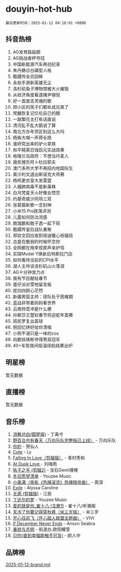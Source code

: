 # douyin-hot-hub

`最后更新时间：2025-01-12 04:18:01 +0800`

## 抖音热榜

1. AG发育路扁鹊
1. AG挑战者杯夺冠
1. 中国新能源汽车再创纪录
1. 朱丹确诊白磷型人格
1. 甄嬛传全员回眸
1. 永劫手游新英雄无尘
1. 洛杉矶兔子博物馆被大火摧毁
1. 从经济角度看逮捕尹锡悦
1. 好一首直击灵魂的歌
1. 把小区的孩子们都处成兄弟了
1. 梵樾恢复记忆吃自己的醋
1. 一路繁花主打有话直说
1. 清河乱不乱大鹅说了算
1. 南北方办年货区别这么大吗
1. 杨紫大喊一声蒋长扬
1. 谁研究出来的驴火拿铁
1. 和平精英日蚀启元实战效果
1. 格陵兰岛政府：不想当丹麦人
1. 唐凯憾负阿卜杜拉耶夫
1. 澳门多所大学不再招内地国际生
1. 奥沙利文退出斯诺克大师赛
1. 杨鸣更衣室大发雷霆
1. 人偏肺病毒不是新毒株
1. 白月梵星天火好像女悟空
1. 约基奇威少同场三双
1. 张碧晨新歌一念封神
1. 小米15 Pro跌落评测
1. 儿童如何防治流感
1. 敖瑞鹏和敖子逸一起下班
1. 甄嬛传皇后战队重聚
1. 郑钦文回应收到球迷暖心祝福信
1. 总是在脆弱的时候怀念你
1. 全网都在用李现原声来护驾
1. 实探Model Y焕新后特斯拉门店
1. 如何看待当前的CPI水平
1. 湖人主帅谈洛杉矶山火落泪
1. AG十分钟发力点
1. 我有节目献给春节
1. 蛋仔派对雪地留言板
1. 拔剑四顾心茫然
1. 新疆男篮主帅：球队处于困难期
1. 蓝战非带着妈妈看世界
1. 云南拎壶冲是什么梗
1. 孙颖莎王楚钦春节将迎蛇年首赛
1. 班凯罗复出首球
1. 把回忆拼好给你清唱
1. 小狗不语只是一味的cos
1. 向鹏徐瑛彬夺得男双冠军
1. 40+车型夜间低温续航结果出炉

## 明星榜

暂无数据

## 直播榜

暂无数据

## 音乐榜

1. [消散对白(圆梦版)](https://sf5-hl-cdn-tos.douyinstatic.com/obj/tos-cn-ve-2774/og4jB5I5IizzoZVAAAzWgBMAsMDWoArfwBOiFs) - 丁禹兮
1. [野百合也有春天（万向乐队完整版已上线）](https://sf5-hl-cdn-tos.douyinstatic.com/obj/tos-cn-ve-2774/oMnUxhRAMiAGBqDtIPBQ7ACYQZFlJCftcgeDJE) - 万向乐队
1. [你的](https://sf5-hl-cdn-tos.douyinstatic.com/obj/tos-cn-ve-2774/oYuIeKf42jB7sEV6B2upMdpYAgfrQWj0FeRegh) - 贺仙人
1. [Cute](https://sf5-hl-cdn-tos.douyinstatic.com/obj/tos-cn-ve-2774/o4IbIzHWKAAB4wsS5qMBRiiAlEBGTpQRNfFvuo) - Ly
1. [Falling In Love（剪辑版）](https://sf5-hl-cdn-tos.douyinstatic.com/obj/tos-cn-ve-2774/o8ajpA8zzgBPahbBIO8AcKGBLJezFCRd1wfP9f) - 青村秀和
1. [ At Dusk  Love ](https://sf5-hl-cdn-tos.douyinstatic.com/obj/tos-cn-ve-2774/o8CrpCf5CaYgI4ZrtQgMQAFEfuGqNnRSDQAPBc) - 刘嗨雨
1. [执子之手 (剪辑2)](https://sf5-hl-cdn-tos.douyinstatic.com/obj/tos-cn-ve-2774/oUoZLQjCc31XzqsBnBQUNgeKtYPBcgbFDwtfcu) - 宝石Gem\哩哩
1. [冬日愿望清单](https://sf5-hl-cdn-tos.douyinstatic.com/obj/tos-cn-ve-2774/oIIgUOeamCFCVAzxN6MFRLIBlLGpUqQxeeHrLE) - Youzee Music
1. [小美满（电影《热辣滚烫》热辣陪伴曲）](https://sf5-hl-cdn-tos.douyinstatic.com/obj/tos-cn-ve-2774/o0GAn2lSgfZIDUgtevCGDQYnFg4CwnrBaxbTZL) - 周深
1. [Exile](https://sf5-hl-cdn-tos.douyinstatic.com/obj/tos-cn-ve-2774/oYj4gAQTknKE3WW0Je8KGmQ7z1cA4FefwtbufD) - Alyssa Caroline
1. [无感 (剪辑版)](https://sf5-hl-cdn-tos.douyinstatic.com/obj/tos-cn-ve-2774/o0eIsUzJBDlQaQFC5OFlgbMEZC1TFYBftOBn6p) - 江辰
1. [丁达尔的梦](https://sf3-cdn-tos.douyinstatic.com/obj/tos-cn-ve-2774/oMU3WirUZBVQkAC9ccG5P2IQirziZM2RTInUY) - Youzee Music
1. [爱的就是你_崔十八 (主歌1)](https://sf5-hl-cdn-tos.douyinstatic.com/obj/tos-cn-ve-2774/oI5BO5DhFZ6UTcNCnZaOCBLtZ7WIMQGfgnXf5E) - 崔十八/听潮阁
1. [天冷了你要记得穿秋裤（米三岁版）](https://sf5-hl-cdn-tos.douyinstatic.com/obj/tos-cn-ve-2774/oQlIwVIDWiZ6BQilAorS7MA0AgCkQDvcZAdm1) - 米三岁
1. [开心往前飞（开心超人联盟主题曲）](https://sf5-hl-cdn-tos.douyinstatic.com/obj/tos-cn-ve-2774/9d8fb7c82cf1421fb93a9fe925275e0a) - VIVI
1. [If December Never Ends](https://sf5-hl-cdn-tos.douyinstatic.com/obj/tos-cn-ve-2774/oY1IQMoTgCFIBg8RZifyqlBBt1UFgitTYmxeOS) - Anson Seabra
1. [春娇与志明](https://sf5-hl-cdn-tos.douyinstatic.com/obj/tos-cn-ve-2774/e530d8fceb7044b39707d7f9ff54add1) - 街道办,欧阳耀莹
1. [只你(直到幸福能触手可及)](https://sf5-hl-cdn-tos.douyinstatic.com/obj/tos-cn-ve-2774/o0lBkRDzFTeaVSUz3ZZSCBVtZ5DIMQGfgmEAuE) - 颜人中

## 品牌榜

[2025-01-12-brand.md](2025-01-12-brand.md)
